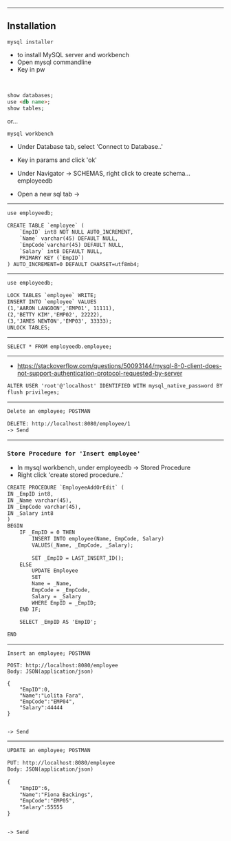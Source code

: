 --------------------------------------------------------------------------------------
## Installation

`mysql installer`
- to install MySQL server and workbench
- Open mysql commandline
- Key in pw

<br>

```html
show databases;
use <db name>;
show tables;
```

or...


`mysql workbench`
- Under Database tab, select 'Connect to Database..'
- Key in params and click 'ok'

- Under Navigator -> SCHEMAS, right click to create schema... employeedb
- Open a new sql tab ->
--------------------------------------------------------------------------------------
```html
use employeedb;

CREATE TABLE `employee` (
	`EmpID` int8 NOT NULL AUTO_INCREMENT,
    `Name` varchar(45) DEFAULT NULL,
    `EmpCode`varchar(45) DEFAULT NULL,
    `Salary` int8 DEFAULT NULL,
    PRIMARY KEY (`EmpID`)
) AUTO_INCREMENT=0 DEFAULT CHARSET=utf8mb4;
```
--------------------------------------------------------------------------------------
```html
use employeedb;

LOCK TABLES `employee` WRITE;
INSERT INTO `employee` VALUES 
(1,'AARON LANGDON','EMP01', 11111),
(2,'BETTY KIM','EMP02', 22222),
(3,'JAMES NEWTON','EMP03', 33333);
UNLOCK TABLES;
```
--------------------------------------------------------------------------------------
```html
SELECT * FROM employeedb.employee;
```
--------------------------------------------------------------------------------------

- https://stackoverflow.com/questions/50093144/mysql-8-0-client-does-not-support-authentication-protocol-requested-by-server

```html
ALTER USER 'root'@'localhost' IDENTIFIED WITH mysql_native_password BY 'root'
flush privileges;
```

--------------------------------------------------------------------------------------
```html
Delete an employee; POSTMAN 

DELETE: http://localhost:8080/employee/1
-> Send 
```
--------------------------------------------------------------------------------------
### `Store Procedure for 'Insert employee'`

- In mysql workbench, under employeedb -> Stored Procedure
- Right click 'create stored procedure..'

```html
CREATE PROCEDURE `EmployeeAddOrEdit` (
IN _EmpID int8,
IN _Name varchar(45),
IN _EmpCode varchar(45),
IN _Salary int8
)
BEGIN
	IF _EmpID = 0 THEN
		INSERT INTO employee(Name, EmpCode, Salary)
        VALUES(_Name, _EmpCode, _Salary);
        
        SET _EmpID = LAST_INSERT_ID();
	ELSE
		UPDATE Employee
        SET
        Name = _Name,
        EmpCode = _EmpCode,
        Salary = _Salary
        WHERE EmpID = _EmpID;
	END IF;
    
    SELECT _EmpID AS 'EmpID';

END
```

--------------------------------------------------------------------------------------
```
Insert an employee; POSTMAN 

POST: http://localhost:8080/employee
Body: JSON(application/json)

{
	"EmpID":0,
	"Name":"Lolita Fara",
	"EmpCode":"EMP04",
	"Salary":44444
}


-> Send 
```
--------------------------------------------------------------------------------------
```html
UPDATE an employee; POSTMAN 

PUT: http://localhost:8080/employee
Body: JSON(application/json)

{
	"EmpID":6,
	"Name":"Fiona Backings",
	"EmpCode":"EMP05",
	"Salary":55555
}


-> Send 
```